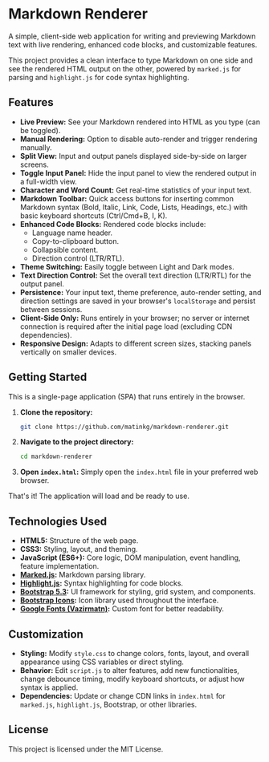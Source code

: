 # Markdown Renderer

A simple, client-side web application for writing and previewing Markdown text with live rendering, enhanced code blocks, and customizable features.

This project provides a clean interface to type Markdown on one side and see the rendered HTML output on the other, powered by `marked.js` for parsing and `highlight.js` for code syntax highlighting.

## Features

*   **Live Preview:** See your Markdown rendered into HTML as you type (can be toggled).
*   **Manual Rendering:** Option to disable auto-render and trigger rendering manually.
*   **Split View:** Input and output panels displayed side-by-side on larger screens.
*   **Toggle Input Panel:** Hide the input panel to view the rendered output in a full-width view.
*   **Character and Word Count:** Get real-time statistics of your input text.
*   **Markdown Toolbar:** Quick access buttons for inserting common Markdown syntax (Bold, Italic, Link, Code, Lists, Headings, etc.) with basic keyboard shortcuts (Ctrl/Cmd+B, I, K).
*   **Enhanced Code Blocks:** Rendered code blocks include:
    *   Language name header.
    *   Copy-to-clipboard button.
    *   Collapsible content.
    *   Direction control (LTR/RTL).
*   **Theme Switching:** Easily toggle between Light and Dark modes.
*   **Text Direction Control:** Set the overall text direction (LTR/RTL) for the output panel.
*   **Persistence:** Your input text, theme preference, auto-render setting, and direction settings are saved in your browser's `localStorage` and persist between sessions.
*   **Client-Side Only:** Runs entirely in your browser; no server or internet connection is required after the initial page load (excluding CDN dependencies).
*   **Responsive Design:** Adapts to different screen sizes, stacking panels vertically on smaller devices.

## Getting Started

This is a single-page application (SPA) that runs entirely in the browser.

1.  **Clone the repository:**
    ```bash
    git clone https://github.com/matinkg/markdown-renderer.git
    ```
2.  **Navigate to the project directory:**
    ```bash
    cd markdown-renderer
    ```
3.  **Open `index.html`:** Simply open the `index.html` file in your preferred web browser.

That's it! The application will load and be ready to use.

## Technologies Used

*   **HTML5:** Structure of the web page.
*   **CSS3:** Styling, layout, and theming.
*   **JavaScript (ES6+):** Core logic, DOM manipulation, event handling, feature implementation.
*   **[Marked.js](https://marked.js.org/):** Markdown parsing library.
*   **[Highlight.js](https://highlightjs.org/):** Syntax highlighting for code blocks.
*   **[Bootstrap 5.3](https://getbootstrap.com/):** UI framework for styling, grid system, and components.
*   **[Bootstrap Icons](https://icons.getbootstrap.com/):** Icon library used throughout the interface.
*   **[Google Fonts (Vazirmatn)](https://fonts.google.com/specimen/Vazirmatn):** Custom font for better readability.


## Customization

*   **Styling:** Modify `style.css` to change colors, fonts, layout, and overall appearance using CSS variables or direct styling.
*   **Behavior:** Edit `script.js` to alter features, add new functionalities, change debounce timing, modify keyboard shortcuts, or adjust how syntax is applied.
*   **Dependencies:** Update or change CDN links in `index.html` for `marked.js`, `highlight.js`, Bootstrap, or other libraries.

## License

This project is licensed under the MIT License.